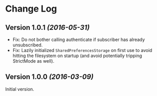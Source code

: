 Change Log
==========

Version 1.0.1 *(2016-05-31)*
----------------------------

 * Fix: Do not bother calling authenticate if subscriber has already unsubscribed.
 * Fix: Lazily initialized `SharedPreferencesStorage` on first use to avoid hitting the filesystem
   on startup (and avoid potentially tripping StrictMode as well).


Version 1.0.0 *(2016-03-09)*
----------------------------

Initial version.
